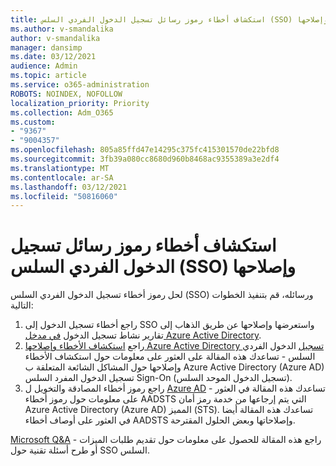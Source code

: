 ```yaml
---
title: استكشاف أخطاء رموز رسائل تسجيل الدخول الفردي السلس (SSO) وإصلاحها
ms.author: v-smandalika
author: v-smandalika
manager: dansimp
ms.date: 03/12/2021
audience: Admin
ms.topic: article
ms.service: o365-administration
ROBOTS: NOINDEX, NOFOLLOW
localization_priority: Priority
ms.collection: Adm_O365
ms.custom:
- "9367"
- "9004357"
ms.openlocfilehash: 805a85ffd47e14295c375fc415301570de22bfd8
ms.sourcegitcommit: 3fb39a080cc8680d960b8468ac9355389a3e2df4
ms.translationtype: MT
ms.contentlocale: ar-SA
ms.lasthandoff: 03/12/2021
ms.locfileid: "50816060"
---
```

# <a name="troubleshoot-seamless-single-sign-on-sso-error-codes-and-messages"></a>استكشاف أخطاء رموز رسائل تسجيل الدخول الفردي السلس (SSO) وإصلاحها

لحل رموز أخطاء تسجيل الدخول الفردي السلس (SSO) ورسائله، قم بتنفيذ الخطوات التالية:

1. راجع أخطاء تسجيل الدخول إلى SSO واستعرضها وإصلاحها عن طريق الذهاب إلى تقارير نشاط تسجيل الدخول [في مدخل Azure Active Directory](https://docs.microsoft.com/azure/active-directory/reports-monitoring/concept-sign-ins).
2. راجع [استكشاف الأخطاء وإصلاحها Azure Active Directory تسجيل](https://docs.microsoft.com/azure/active-directory/hybrid/tshoot-connect-sso#sign-in-failure-reasons-in-the-azure-active-directory-admin-center-needs-a-premium-license) الدخول الفردي السلس - تساعدك هذه المقالة على العثور على معلومات حول استكشاف الأخطاء وإصلاحها حول المشاكل الشائعة المتعلقة ب Azure Active Directory (Azure AD) تسجيل الدخول المفرد السلس Sign-On (تسجيل الدخول الموحد السلس).
3. راجع رموز أخطاء المصادقة والتخويل ل [Azure AD](https://docs.microsoft.com/azure/active-directory/develop/reference-aadsts-error-codes#lookup-current-error-code-information) - تساعدك هذه المقالة في العثور على معلومات حول رموز أخطاء AADSTS التي يتم إرجاعها من خدمة رمز أمان Azure Active Directory (Azure AD) المميز (STS). تساعدك هذه المقالة أيضا في العثور على أوصاف أخطاء AADSTS وإصلاحاتها وبعض الحلول المقترحة.

[Microsoft Q&A](https://docs.microsoft.com/answers/topics/azure-ad-single-sign-on.html) - راجع هذه المقالة للحصول على معلومات حول تقديم طلبات الميزات أو طرح أسئلة تقنية حول SSO السلس.

